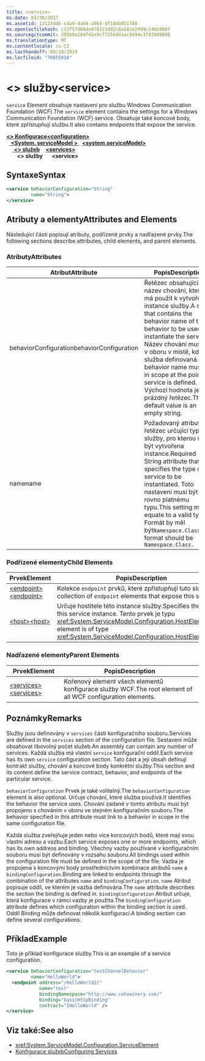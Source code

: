 ```yaml
---
title: <service>
ms.date: 03/30/2017
ms.assetid: 13123dd6-c4a9-4a04-a984-df184b851788
ms.openlocfilehash: c12f57d68de870123d92c8a101e2999c24bb988f
ms.sourcegitcommit: 205b9a204742e9c77256d43ac9d94c3f82909808
ms.translationtype: MT
ms.contentlocale: cs-CZ
ms.lasthandoff: 09/10/2019
ms.locfileid: "70855016"
---
```

# <a name="service"></a><span data-ttu-id="62d34-101">\<> služby</span><span class="sxs-lookup"><span data-stu-id="62d34-101">\<service></span></span>
<span data-ttu-id="62d34-102">`service` Element obsahuje nastavení pro službu Windows Communication Foundation (WCF).</span><span class="sxs-lookup"><span data-stu-id="62d34-102">The `service` element contains the settings for a Windows Communication Foundation (WCF) service.</span></span> <span data-ttu-id="62d34-103">Obsahuje také koncové body, které zpřístupňují službu.</span><span class="sxs-lookup"><span data-stu-id="62d34-103">It also contains endpoints that expose the service.</span></span>  
  
<span data-ttu-id="62d34-104">[ **\<> Konfigurace**](../configuration-element.md)</span><span class="sxs-lookup"><span data-stu-id="62d34-104">[**\<configuration>**](../configuration-element.md)</span></span>\
<span data-ttu-id="62d34-105">&nbsp;&nbsp;[ **\<System. serviceModel >** ](system-servicemodel.md)</span><span class="sxs-lookup"><span data-stu-id="62d34-105">&nbsp;&nbsp;[**\<system.serviceModel>**](system-servicemodel.md)</span></span>\
<span data-ttu-id="62d34-106">&nbsp;&nbsp;&nbsp;&nbsp;[ **\<> služeb**](services.md)</span><span class="sxs-lookup"><span data-stu-id="62d34-106">&nbsp;&nbsp;&nbsp;&nbsp;[**\<services>**](services.md)</span></span>\
<span data-ttu-id="62d34-107">&nbsp;&nbsp;&nbsp;&nbsp;&nbsp;&nbsp; **\<> služby**</span><span class="sxs-lookup"><span data-stu-id="62d34-107">&nbsp;&nbsp;&nbsp;&nbsp;&nbsp;&nbsp;**\<service>**</span></span>  
  
## <a name="syntax"></a><span data-ttu-id="62d34-108">Syntaxe</span><span class="sxs-lookup"><span data-stu-id="62d34-108">Syntax</span></span>  
  
```xml  
<service behaviorConfiguration="String"
         name="String">
</service>
```  
  
## <a name="attributes-and-elements"></a><span data-ttu-id="62d34-109">Atributy a elementy</span><span class="sxs-lookup"><span data-stu-id="62d34-109">Attributes and Elements</span></span>  
 <span data-ttu-id="62d34-110">Následující části popisují atributy, podřízené prvky a nadřazené prvky.</span><span class="sxs-lookup"><span data-stu-id="62d34-110">The following sections describe attributes, child elements, and parent elements.</span></span>  
  
### <a name="attributes"></a><span data-ttu-id="62d34-111">Atributy</span><span class="sxs-lookup"><span data-stu-id="62d34-111">Attributes</span></span>  
  
|<span data-ttu-id="62d34-112">Atribut</span><span class="sxs-lookup"><span data-stu-id="62d34-112">Attribute</span></span>|<span data-ttu-id="62d34-113">Popis</span><span class="sxs-lookup"><span data-stu-id="62d34-113">Description</span></span>|  
|---------------|-----------------|  
|<span data-ttu-id="62d34-114">behaviorConfiguration</span><span class="sxs-lookup"><span data-stu-id="62d34-114">behaviorConfiguration</span></span>|<span data-ttu-id="62d34-115">Řetězec obsahující název chování, který se má použít k vytvoření instance služby.</span><span class="sxs-lookup"><span data-stu-id="62d34-115">A string that contains the behavior name of the behavior to be used to instantiate the service.</span></span> <span data-ttu-id="62d34-116">Název chování musí být v oboru v místě, kde je služba definovaná.</span><span class="sxs-lookup"><span data-stu-id="62d34-116">The behavior name must be in scope at the point the service is defined.</span></span> <span data-ttu-id="62d34-117">Výchozí hodnota je prázdný řetězec.</span><span class="sxs-lookup"><span data-stu-id="62d34-117">The default value is an empty string.</span></span>|  
|<span data-ttu-id="62d34-118">name</span><span class="sxs-lookup"><span data-stu-id="62d34-118">name</span></span>|<span data-ttu-id="62d34-119">Požadovaný atribut typu řetězec určující typ služby, pro kterou má být vytvořena instance.</span><span class="sxs-lookup"><span data-stu-id="62d34-119">Required String attribute that specifies the type of the service to be instantiated.</span></span> <span data-ttu-id="62d34-120">Toto nastavení musí být rovno platnému typu.</span><span class="sxs-lookup"><span data-stu-id="62d34-120">This setting must equate to a valid type.</span></span> <span data-ttu-id="62d34-121">Formát by měl být`Namespace.Class.`</span><span class="sxs-lookup"><span data-stu-id="62d34-121">The format should be `Namespace.Class.`</span></span>|  
  
### <a name="child-elements"></a><span data-ttu-id="62d34-122">Podřízené elementy</span><span class="sxs-lookup"><span data-stu-id="62d34-122">Child Elements</span></span>  
  
|<span data-ttu-id="62d34-123">Prvek</span><span class="sxs-lookup"><span data-stu-id="62d34-123">Element</span></span>|<span data-ttu-id="62d34-124">Popis</span><span class="sxs-lookup"><span data-stu-id="62d34-124">Description</span></span>|  
|-------------|-----------------|  
|[<span data-ttu-id="62d34-125">\<endpoint></span><span class="sxs-lookup"><span data-stu-id="62d34-125">\<endpoint></span></span>](endpoint-element.md)|<span data-ttu-id="62d34-126">Kolekce `endpoint` prvků, které zpřístupňují tuto službu.</span><span class="sxs-lookup"><span data-stu-id="62d34-126">A collection of `endpoint` elements that expose this service.</span></span>|  
|[<span data-ttu-id="62d34-127">\<host></span><span class="sxs-lookup"><span data-stu-id="62d34-127">\<host></span></span>](host.md)|<span data-ttu-id="62d34-128">Určuje hostitele této instance služby.</span><span class="sxs-lookup"><span data-stu-id="62d34-128">Specifies the host of this service instance.</span></span> <span data-ttu-id="62d34-129">Tento prvek je typu <xref:System.ServiceModel.Configuration.HostElement>.</span><span class="sxs-lookup"><span data-stu-id="62d34-129">This element is of type <xref:System.ServiceModel.Configuration.HostElement>.</span></span>|  
  
### <a name="parent-elements"></a><span data-ttu-id="62d34-130">Nadřazené elementy</span><span class="sxs-lookup"><span data-stu-id="62d34-130">Parent Elements</span></span>  
  
|<span data-ttu-id="62d34-131">Prvek</span><span class="sxs-lookup"><span data-stu-id="62d34-131">Element</span></span>|<span data-ttu-id="62d34-132">Popis</span><span class="sxs-lookup"><span data-stu-id="62d34-132">Description</span></span>|  
|-------------|-----------------|  
|[<span data-ttu-id="62d34-133">\<services></span><span class="sxs-lookup"><span data-stu-id="62d34-133">\<services></span></span>](services.md)|<span data-ttu-id="62d34-134">Kořenový element všech elementů konfigurace služby WCF.</span><span class="sxs-lookup"><span data-stu-id="62d34-134">The root element of all WCF configuration elements.</span></span>|  
  
## <a name="remarks"></a><span data-ttu-id="62d34-135">Poznámky</span><span class="sxs-lookup"><span data-stu-id="62d34-135">Remarks</span></span>  
 <span data-ttu-id="62d34-136">Služby jsou definovány v `services` části konfiguračního souboru.</span><span class="sxs-lookup"><span data-stu-id="62d34-136">Services are defined in the `services` section of the configuration file.</span></span> <span data-ttu-id="62d34-137">Sestavení může obsahovat libovolný počet služeb.</span><span class="sxs-lookup"><span data-stu-id="62d34-137">An assembly can contain any number of services.</span></span> <span data-ttu-id="62d34-138">Každá služba má vlastní `service` konfigurační oddíl.</span><span class="sxs-lookup"><span data-stu-id="62d34-138">Each service has its own `service` configuration section.</span></span> <span data-ttu-id="62d34-139">Tato část a její obsah definují kontrakt služby, chování a koncové body konkrétní služby.</span><span class="sxs-lookup"><span data-stu-id="62d34-139">This section and its content define the service contract, behavior, and endpoints of the particular service.</span></span>  
  
 <span data-ttu-id="62d34-140">`behaviorConfiguration` Prvek je také volitelný.</span><span class="sxs-lookup"><span data-stu-id="62d34-140">The `behaviorConfiguration` element is also optional.</span></span> <span data-ttu-id="62d34-141">Určuje chování, které služba používá.</span><span class="sxs-lookup"><span data-stu-id="62d34-141">It identifies the behavior the service uses.</span></span> <span data-ttu-id="62d34-142">Chování zadané v tomto atributu musí být propojeno s chováním v oboru ve stejném konfiguračním souboru.</span><span class="sxs-lookup"><span data-stu-id="62d34-142">The behavior specified in this attribute must link to a behavior in scope in the same configuration file.</span></span>  
  
 <span data-ttu-id="62d34-143">Každá služba zveřejňuje jeden nebo více koncových bodů, které mají svou vlastní adresu a vazbu.</span><span class="sxs-lookup"><span data-stu-id="62d34-143">Each service exposes one or more endpoints, which has its own address and binding.</span></span> <span data-ttu-id="62d34-144">Všechny vazby používané v konfiguračním souboru musí být definovány v rozsahu souboru.</span><span class="sxs-lookup"><span data-stu-id="62d34-144">All bindings used within the configuration file must be defined in the scope of the file.</span></span> <span data-ttu-id="62d34-145">Vazba je propojena s koncovými body prostřednictvím kombinace atributů `name` a `bindingConfiguration`.</span><span class="sxs-lookup"><span data-stu-id="62d34-145">Binding are linked to endpoints through the combination of the attributes `name` and `bindingConfiguration`.</span></span> <span data-ttu-id="62d34-146">`name` Atribut popisuje oddíl, ve kterém je vazba definována.</span><span class="sxs-lookup"><span data-stu-id="62d34-146">The `name` attribute describes the section the binding is defined in.</span></span> <span data-ttu-id="62d34-147">`bindingConfiguration` Atribut určuje, která konfigurace v rámci vazby je použita.</span><span class="sxs-lookup"><span data-stu-id="62d34-147">The `bindingConfiguration` attribute defines which configuration within the binding section is used.</span></span> <span data-ttu-id="62d34-148">Oddíl Binding může definovat několik konfigurací.</span><span class="sxs-lookup"><span data-stu-id="62d34-148">A binding section can define several configurations.</span></span>  
  
## <a name="example"></a><span data-ttu-id="62d34-149">Příklad</span><span class="sxs-lookup"><span data-stu-id="62d34-149">Example</span></span>  
 <span data-ttu-id="62d34-150">Toto je příklad konfigurace služby.</span><span class="sxs-lookup"><span data-stu-id="62d34-150">This is an example of a service configuration.</span></span>  
  
```xml  
<service behaviorConfiguration="testChannelBehavior"
         name="HelloWorld">
  <endpoint address="/HelloWorld2/"
            name="test"
            bindingNamespace="http://www.cohowinery.com/"
            binding="basicHttpBinding"
            contract="IHelloWorld" />
</service>
```  
  
## <a name="see-also"></a><span data-ttu-id="62d34-151">Viz také:</span><span class="sxs-lookup"><span data-stu-id="62d34-151">See also</span></span>

- <xref:System.ServiceModel.Configuration.ServiceElement>
- [<span data-ttu-id="62d34-152">Konfigurace služeb</span><span class="sxs-lookup"><span data-stu-id="62d34-152">Configuring Services</span></span>](../../../wcf/configuring-services.md)
